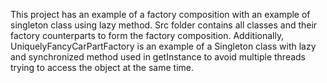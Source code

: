 This project has an example of a factory composition with an example of singleton class using lazy method. Src folder contains all classes and their factory counterparts to form the factory composition. Additionally, UniquelyFancyCarPartFactory is an example of a Singleton class with lazy and synchronized method used in getInstance to avoid multiple threads trying to access the object at the same time.
